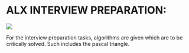 # ALX INTERVIEW PREPARATION:
<img src="./interview.jpg">

For the interview preparation tasks, algorithms are given which are to be critically solved. Such includes the pascal triangle.